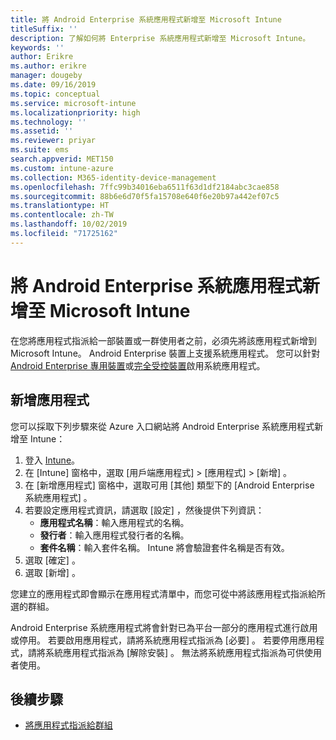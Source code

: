 ```yaml
---
title: 將 Android Enterprise 系統應用程式新增至 Microsoft Intune
titleSuffix: ''
description: 了解如何將 Enterprise 系統應用程式新增至 Microsoft Intune。
keywords: ''
author: Erikre
ms.author: erikre
manager: dougeby
ms.date: 09/16/2019
ms.topic: conceptual
ms.service: microsoft-intune
ms.localizationpriority: high
ms.technology: ''
ms.assetid: ''
ms.reviewer: priyar
ms.suite: ems
search.appverid: MET150
ms.custom: intune-azure
ms.collection: M365-identity-device-management
ms.openlocfilehash: 7ffc99b34016eba6511f63d1df2184abc3cae858
ms.sourcegitcommit: 88b6e6d70f5fa15708e640f6e20b97a442ef07c5
ms.translationtype: HT
ms.contentlocale: zh-TW
ms.lasthandoff: 10/02/2019
ms.locfileid: "71725162"
---
```

# <a name="add-android-enterprise-system-apps-to-microsoft-intune"></a>將 Android Enterprise 系統應用程式新增至 Microsoft Intune

在您將應用程式指派給一部裝置或一群使用者之前，必須先將該應用程式新增到 Microsoft Intune。 Android Enterprise 裝置上支援系統應用程式。 您可以針對 [Android Enterprise 專用裝置](../enrollment/android-kiosk-enroll.md)或[完全受控裝置](../enrollment/android-fully-managed-enroll.md)啟用系統應用程式。

## <a name="add-the-app"></a>新增應用程式

您可以採取下列步驟來從 Azure 入口網站將 Android Enterprise 系統應用程式新增至 Intune：

1. 登入 [Intune](https://go.microsoft.com/fwlink/?linkid=2090973)。
2. 在 [Intune]  窗格中，選取 [用戶端應用程式]   > [應用程式]   > [新增]  。
3. 在 [新增應用程式]  窗格中，選取可用 [其他]  類型下的 [Android Enterprise 系統應用程式]  。
4. 若要設定應用程式資訊，請選取 [設定]  ，然後提供下列資訊：
    - **應用程式名稱**：輸入應用程式的名稱。
    - **發行者**：輸入應用程式發行者的名稱。  
    - **套件名稱**：輸入套件名稱。 Intune 將會驗證套件名稱是否有效。
5. 選取 [確定]  。
6. 選取 [新增]  。

您建立的應用程式即會顯示在應用程式清單中，而您可從中將該應用程式指派給所選的群組。 

Android Enterprise 系統應用程式將會針對已為平台一部分的應用程式進行啟用或停用。 若要啟用應用程式，請將系統應用程式指派為 [必要]  。 若要停用應用程式，請將系統應用程式指派為 [解除安裝]  。 無法將系統應用程式指派為可供使用者使用。

## <a name="next-steps"></a>後續步驟

- [將應用程式指派給群組](apps-deploy.md)
